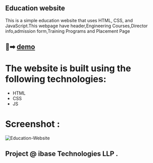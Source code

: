 ## Education website

This is a simple education website that uses HTML, CSS, and JavaScript.This webpage have header,Engineering Courses,Director info,admission form,Training Programs and Placement Page

## 🔗➡ [demo](https://rutiktorambe.github.io/Weather-App)


# The website is built using the following technologies:
- HTML
- CSS
- JS


# Screenshot :
![Education-Website](https://github.com/Rutiktorambe/Education-Website/assets/114429614/e554fff3-5470-4509-afa1-933cb6c7df74)

## Project @  ibase Technologies LLP .
